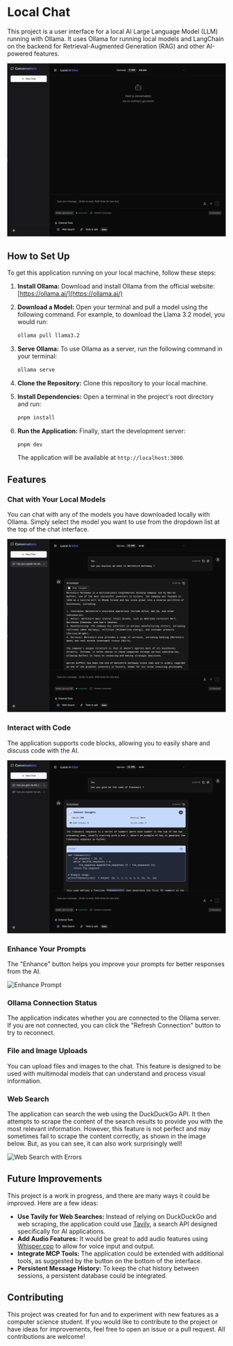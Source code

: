 # Local Chat

This project is a user interface for a local AI Large Language Model (LLM) running with Ollama. It uses Ollama for running local models and LangChain on the backend for Retrieval-Augmented Generation (RAG) and other AI-powered features.

![Interface](public/interface.png)

## How to Set Up

To get this application running on your local machine, follow these steps:

1.  **Install Ollama:** Download and install Ollama from the official website: [https://ollama.ai/](https://ollama.ai/)
2.  **Download a Model:** Open your terminal and pull a model using the following command. For example, to download the Llama 3.2 model, you would run:

    ```bash
    ollama pull llama3.2
    ```

3.  **Serve Ollama:** To use Ollama as a server, run the following command in your terminal:

    ```bash
    ollama serve
    ```

4.  **Clone the Repository:** Clone this repository to your local machine.
5.  **Install Dependencies:** Open a terminal in the project's root directory and run:

    ```bash
    pnpm install
    ```

6.  **Run the Application:** Finally, start the development server:

    ```bash
    pnpm dev
    ```

    The application will be available at `http://localhost:3000`.

## Features

### Chat with Your Local Models

You can chat with any of the models you have downloaded locally with Ollama. Simply select the model you want to use from the dropdown list at the top of the chat interface.

![Simple Chat](public/simple_chat.png)

### Interact with Code

The application supports code blocks, allowing you to easily share and discuss code with the AI.

![Code Chat](public/code_chat.png)

### Enhance Your Prompts

The "Enhance" button helps you improve your prompts for better responses from the AI.

![Enhance Prompt](public/enhance_prompt.png)

### Ollama Connection Status

The application indicates whether you are connected to the Ollama server. If you are not connected, you can click the "Refresh Connection" button to try to reconnect.

### File and Image Uploads

You can upload files and images to the chat. This feature is designed to be used with multimodal models that can understand and process visual information.

### Web Search

The application can search the web using the DuckDuckGo API. It then attempts to scrape the content of the search results to provide you with the most relevant information. However, this feature is not perfect and may sometimes fail to scrape the content correctly, as shown in the image below. But, as you can see, it can also work surprisingly well!

![Web Search with Errors](public/websearch_chat_input.png)

## Future Improvements

This project is a work in progress, and there are many ways it could be improved. Here are a few ideas:

*   **Use Tavily for Web Searches:** Instead of relying on DuckDuckGo and web scraping, the application could use [Tavily](https://tavily.com/), a search API designed specifically for AI applications.
*   **Add Audio Features:** It would be great to add audio features using [Whisper.cpp](https://github.com/ggerganov/whisper.cpp) to allow for voice input and output.
*   **Integrate MCP Tools:** The application could be extended with additional tools, as suggested by the button on the bottom of the interface.
*   **Persistent Message History:** To keep the chat history between sessions, a persistent database could be integrated.

## Contributing

This project was created for fun and to experiment with new features as a computer science student. If you would like to contribute to the project or have ideas for improvements, feel free to open an issue or a pull request. All contributions are welcome!